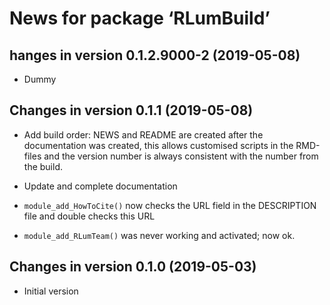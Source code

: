 




<!-- NEWS.md was auto-generated by NEWS.Rmd. Please DO NOT edit by hand!-->

# News for package ‘RLumBuild’

## hanges in version 0.1.2.9000-2 (2019-05-08)

  - Dummy

## Changes in version 0.1.1 (2019-05-08)

  - Add build order: NEWS and README are created after the documentation
    was created, this allows customised scripts in the RMD-files and the
    version number is always consistent with the number from the build.

  - Update and complete documentation

  - `module_add_HowToCite()` now checks the URL field in the DESCRIPTION
    file and double checks this URL

  - `module_add_RLumTeam()` was never working and activated; now ok.

## Changes in version 0.1.0 (2019-05-03)

  - Initial version
